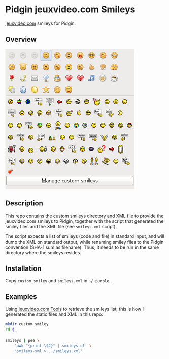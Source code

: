 Pidgin jeuxvideo.com Smileys
============================

[jeuxvideo.com](http://www.jeuxvideo.com/) smileys for Pidgin.

Overview
--------

![Pidgin jeuxvideo.com Smileys](smileys.png)

Description
-----------

This repo contains the custom smileys directory and XML file to provide
the jeuxvideo.com smileys to Pidgin, together with the script that generated
the smiley files and the XML file (see `smileys-xml` script).

The script expects a list of smileys (code and file) in standard input,
and will dump the XML on standard output, while renaming smiley files
to the Pidgin convention (SHA-1 sum as filename). Thus, it needs to be
run in the same directory where the smileys resides.

Installation
------------

Copy `custom_smiley` and `smileys.xml` in `~/.purple`.

Examples
--------

Using [jeuxvideo.com Tools](https://github.com/valeriangalliat/jvc-tools) to
retrieve the smileys list, this is how I generated the static files and XML
in this repo:

```sh
mkdir custom_smiley
cd $_

smileys | pee \
    'awk "{print \$2}" | smileys-dl' \
    'smileys-xml > ../smileys.xml'
```
